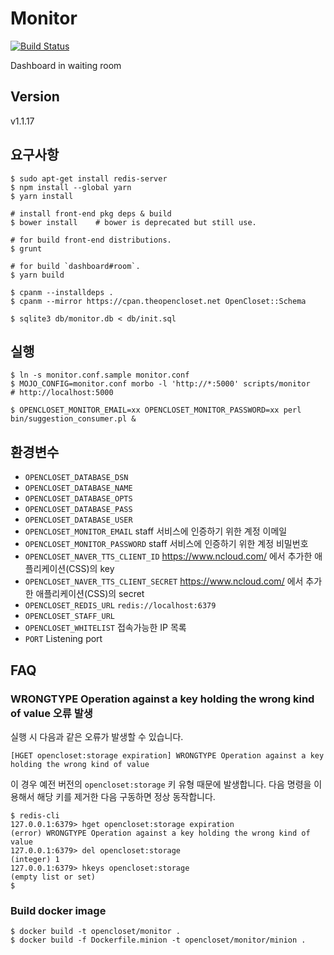 # Monitor #

[![Build Status](https://travis-ci.org/opencloset/monitor.svg?branch=v1.1.17)](https://travis-ci.org/opencloset/monitor)

Dashboard in waiting room

## Version ##

v1.1.17

## 요구사항 ##

    $ sudo apt-get install redis-server
    $ npm install --global yarn
    $ yarn install

    # install front-end pkg deps & build
    $ bower install    # bower is deprecated but still use.

    # for build front-end distributions.
    $ grunt

    # for build `dashboard#room`.
    $ yarn build

    $ cpanm --installdeps .
    $ cpanm --mirror https://cpan.theopencloset.net OpenCloset::Schema

    $ sqlite3 db/monitor.db < db/init.sql

## 실행 ##

    $ ln -s monitor.conf.sample monitor.conf
    $ MOJO_CONFIG=monitor.conf morbo -l 'http://*:5000' scripts/monitor    # http://localhost:5000

    $ OPENCLOSET_MONITOR_EMAIL=xx OPENCLOSET_MONITOR_PASSWORD=xx perl bin/suggestion_consumer.pl &

## 환경변수 ##

- `OPENCLOSET_DATABASE_DSN`
- `OPENCLOSET_DATABASE_NAME`
- `OPENCLOSET_DATABASE_OPTS`
- `OPENCLOSET_DATABASE_PASS`
- `OPENCLOSET_DATABASE_USER`
- `OPENCLOSET_MONITOR_EMAIL`
  staff 서비스에 인증하기 위한 계정 이메일
- `OPENCLOSET_MONITOR_PASSWORD`
  staff 서비스에 인증하기 위한 계정 비밀번호
- `OPENCLOSET_NAVER_TTS_CLIENT_ID`
  https://www.ncloud.com/ 에서 추가한 애플리케이션(CSS)의 key
- `OPENCLOSET_NAVER_TTS_CLIENT_SECRET`
  https://www.ncloud.com/ 에서 추가한 애플리케이션(CSS)의 secret
- `OPENCLOSET_REDIS_URL` `redis://localhost:6379`
- `OPENCLOSET_STAFF_URL`
- `OPENCLOSET_WHITELIST`
  접속가능한 IP 목록
- `PORT`
  Listening port

## FAQ ##

### WRONGTYPE Operation against a key holding the wrong kind of value 오류 발생

실행 시 다음과 같은 오류가 발생할 수 있습니다.

```
[HGET opencloset:storage expiration] WRONGTYPE Operation against a key holding the wrong kind of value
```

이 경우 예전 버전의 `opencloset:storage` 키 유형 때문에 발생합니다.
다음 명령을 이용해서 해당 키를 제거한 다음 구동하면 정상 동작합니다.

```
$ redis-cli
127.0.0.1:6379> hget opencloset:storage expiration
(error) WRONGTYPE Operation against a key holding the wrong kind of value
127.0.0.1:6379> del opencloset:storage
(integer) 1
127.0.0.1:6379> hkeys opencloset:storage
(empty list or set)
$
```

### Build docker image ###

    $ docker build -t opencloset/monitor .
    $ docker build -f Dockerfile.minion -t opencloset/monitor/minion .
